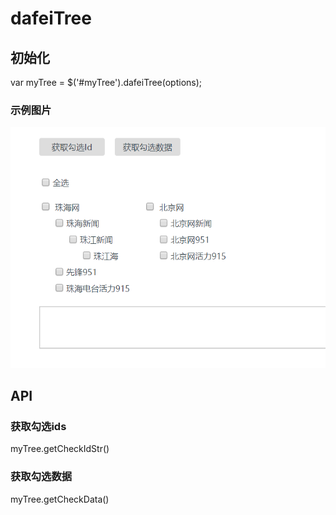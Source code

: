 # dafeiTree
## 初始化
var myTree = $('#myTree').dafeiTree(options);
### 示例图片
![demo](https://github.com/DanielWu365999/dafeiTree/blob/master/demo.png)
## API
### 获取勾选ids  
myTree.getCheckIdStr()
### 获取勾选数据    
myTree.getCheckData()

